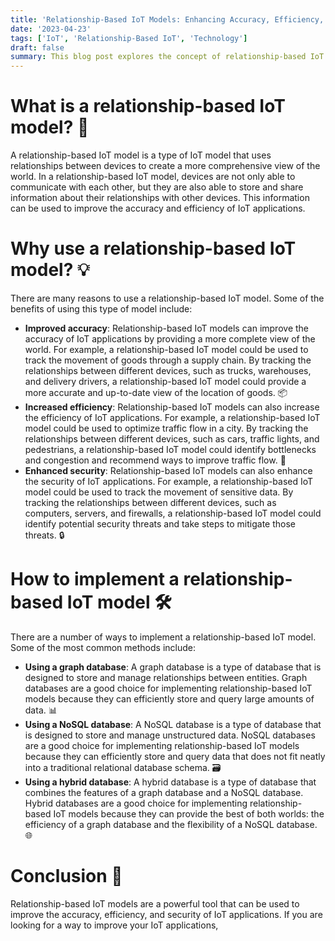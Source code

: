 ```yaml
---
title: 'Relationship-Based IoT Models: Enhancing Accuracy, Efficiency, and Security 🔗'
date: '2023-04-23'
tags: ['IoT', 'Relationship-Based IoT', 'Technology']
draft: false
summary: This blog post explores the concept of relationship-based IoT models, which use relationships between devices to create a more comprehensive view of the world. We discuss the benefits of this model, such as improved accuracy, increased efficiency, and enhanced security, and how to implement it using different database types. 🌐
---
```


# What is a relationship-based IoT model? 🤔

A relationship-based IoT model is a type of IoT model that uses relationships between devices to create a more comprehensive view of the world. In a relationship-based IoT model, devices are not only able to communicate with each other, but they are also able to store and share information about their relationships with other devices. This information can be used to improve the accuracy and efficiency of IoT applications.

# Why use a relationship-based IoT model? 💡

There are many reasons to use a relationship-based IoT model. Some of the benefits of using this type of model include:

- **Improved accuracy**: Relationship-based IoT models can improve the accuracy of IoT applications by providing a more complete view of the world. For example, a relationship-based IoT model could be used to track the movement of goods through a supply chain. By tracking the relationships between different devices, such as trucks, warehouses, and delivery drivers, a relationship-based IoT model could provide a more accurate and up-to-date view of the location of goods. 📦
- **Increased efficiency**: Relationship-based IoT models can also increase the efficiency of IoT applications. For example, a relationship-based IoT model could be used to optimize traffic flow in a city. By tracking the relationships between different devices, such as cars, traffic lights, and pedestrians, a relationship-based IoT model could identify bottlenecks and congestion and recommend ways to improve traffic flow. 🚦
- **Enhanced security**: Relationship-based IoT models can also enhance the security of IoT applications. For example, a relationship-based IoT model could be used to track the movement of sensitive data. By tracking the relationships between different devices, such as computers, servers, and firewalls, a relationship-based IoT model could identify potential security threats and take steps to mitigate those threats. 🔒

# How to implement a relationship-based IoT model 🛠️

There are a number of ways to implement a relationship-based IoT model. Some of the most common methods include:

- **Using a graph database**: A graph database is a type of database that is designed to store and manage relationships between entities. Graph databases are a good choice for implementing relationship-based IoT models because they can efficiently store and query large amounts of data. 📊
- **Using a NoSQL database**: A NoSQL database is a type of database that is designed to store and manage unstructured data. NoSQL databases are a good choice for implementing relationship-based IoT models because they can efficiently store and query data that does not fit neatly into a traditional relational database schema. 🗃️
- **Using a hybrid database**: A hybrid database is a type of database that combines the features of a graph database and a NoSQL database. Hybrid databases are a good choice for implementing relationship-based IoT models because they can provide the best of both worlds: the efficiency of a graph database and the flexibility of a NoSQL database. 🌐

# Conclusion 🎉

Relationship-based IoT models are a powerful tool that can be used to improve the accuracy, efficiency, and security of IoT applications. If you are looking for a way to improve your IoT applications,

